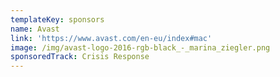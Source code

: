 ```yaml
---
templateKey: sponsors
name: Avast
link: 'https://www.avast.com/en-eu/index#mac'
image: /img/avast-logo-2016-rgb-black_-_marina_ziegler.png
sponsoredTrack: Crisis Response
---
```

